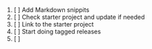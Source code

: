 1. [ ] Add Markdown snippits 
2. [ ] Check starter project and update if needed
3. [ ] Link to the starter project
4. [ ] Start doing tagged releases
5. [ ] 